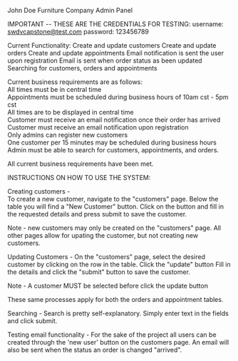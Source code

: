 John Doe Furniture Company Admin Panel

IMPORTANT -- THESE ARE THE CREDENTIALS FOR TESTING:
username: swdvcapstone@test.com
password: 123456789

Current Functionality:
Create and update customers
Create and update orders
Create and update appointments
Email notification is sent the user upon registration
Email is sent when order status as been updated
Searching for customers, orders and appointments

Current business requirements are as follows: <br>
All times must be in central time<br>
Appointments must be scheduled during business hours of 10am cst - 5pm cst <br>
All times are to be displayed in central time <br>
Customer must receive an email notification once their order has arrived <br>
Customer must receive an email notification upon registration <br>
Only admins can register new customers <br>
One customer per 15 minutes may be scheduled during business hours <br>
Admin must be able to search for customers, appointments, and orders.

All current business requirements have been met. 

INSTRUCTIONS ON HOW TO USE THE SYSTEM:

Creating customers -  
To create a new customer, navigate to the "customers" page.
Below the table you will find a "New Customer" button.
Click on the button and fill in the requested details and press submit to save the customer.

Note - new customers may only be created on the "customers" page. All other pages allow for upating the customer, but not creating new customers.

Updating Customers -
On the "customers" page, select the desired customer by clicking on the row in the table.
Click the "update" button
Fill in the details and click the "submit" button to save the customer. 

Note - A customer MUST be selected before click the update button

These same processes apply for both the orders and appointment tables.

Searching - 
Search is pretty self-explanatory. Simply enter text in the fields and click submit.

Testing email functionality - 
For the sake of the project all users can be created through the 'new user' button on the customers page. 
An email will also be sent when the status an order is changed "arrived".
